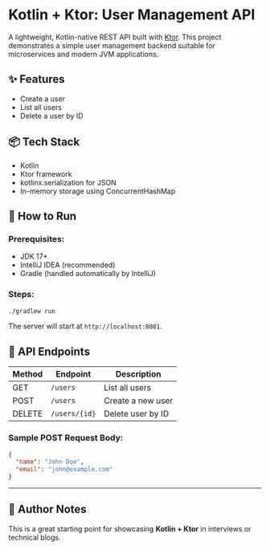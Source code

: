 # Kotlin + Ktor: User Management API

A lightweight, Kotlin-native REST API built with [Ktor](https://ktor.io). This project demonstrates a simple user management backend suitable for microservices and modern JVM applications.

## ✨ Features

- Create a user
- List all users
- Delete a user by ID

## 📦 Tech Stack

- Kotlin
- Ktor framework
- kotlinx.serialization for JSON
- In-memory storage using ConcurrentHashMap

## 🚀 How to Run

### Prerequisites:
- JDK 17+
- IntelliJ IDEA (recommended)
- Gradle (handled automatically by IntelliJ)

### Steps:
```bash
./gradlew run
```

The server will start at `http://localhost:8081`.

## 🔌 API Endpoints

| Method | Endpoint       | Description          |
|--------|----------------|----------------------|
| GET    | `/users`       | List all users       |
| POST   | `/users`       | Create a new user    |
| DELETE | `/users/{id}`  | Delete user by ID    |

### Sample POST Request Body:
```json
{
  "name": "John Doe",
  "email": "john@example.com"
}
```

---

## 🧠 Author Notes

This is a great starting point for showcasing **Kotlin + Ktor** in interviews or technical blogs.